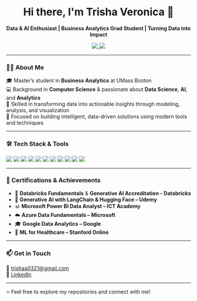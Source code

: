 <h1 align="center">Hi there, I'm Trisha Veronica 👋</h1>

<p align="center">
  <b>Data & AI Enthusiast | Business Analytics Grad Student | Turning Data into Impact</b>
</p>

<p align="center">
  <a href="https://www.linkedin.com/in/trisha-veronica-m-y-0b258a271" target="_blank">
    <img src="https://img.shields.io/badge/LinkedIn-%230077B5.svg?style=flat&logo=linkedin&logoColor=white" />
  </a>
  <a href="mailto:trishaa0321@gmail.com">
    <img src="https://img.shields.io/badge/Gmail-D14836?style=flat&logo=gmail&logoColor=white" />
  </a>
</p>

---

### 👩‍💻 About Me

🎓 Master’s student in **Business Analytics** at UMass Boston  
💻 Background in **Computer Science** & passionate about **Data Science**, **AI**, and **Analytics**  
🧠 Skilled in transforming data into actionable insights through modeling, analysis, and visualization  
🚀 Focused on building intelligent, data-driven solutions using modern tools and techniques

---

### 🛠️ Tech Stack & Tools

<p>
  <img src="https://img.shields.io/badge/Python-3776AB?style=flat&logo=python&logoColor=white"/>
  <img src="https://img.shields.io/badge/R-276DC3?style=flat&logo=r&logoColor=white"/>
  <img src="https://img.shields.io/badge/SQL-336791?style=flat&logo=postgresql&logoColor=white"/>
  <img src="https://img.shields.io/badge/TensorFlow-FF6F00?style=flat&logo=tensorflow&logoColor=white"/>
  <img src="https://img.shields.io/badge/PyTorch-EE4C2C?style=flat&logo=pytorch&logoColor=white"/>
  <img src="https://img.shields.io/badge/HuggingFace-FFD21F?style=flat&logo=huggingface&logoColor=black"/>
  <img src="https://img.shields.io/badge/Power%20BI-F2C811?style=flat&logo=powerbi&logoColor=black"/>
  <img src="https://img.shields.io/badge/Tableau-E97627?style=flat&logo=tableau&logoColor=white"/>
  <img src="https://img.shields.io/badge/AWS-232F3E?style=flat&logo=amazon-aws&logoColor=white"/>
  <img src="https://img.shields.io/badge/Azure-0078D4?style=flat&logo=microsoft-azure&logoColor=white"/>
  <img src="https://img.shields.io/badge/Databricks-EF3E42?style=flat&logo=databricks&logoColor=white"/>
</p>

---

### 📜 Certifications & Achievements

- 🧠 **Databricks Fundamentals** & **Generative AI Accreditation - Databricks**  
- 🤖 **Generative AI with LangChain & Hugging Face – Udemy**  
- 📊 **Microsoft Power BI Data Analyst – ICT Academy**  
- ☁️ **Azure Data Fundamentals – Microsoft**  
- 🎓 **Google Data Analytics – Google**  
- 🏥 **ML for Healthcare – Stanford Online**

---

### 📫 Get in Touch

📩 trishaa0321@gmail.com  
🔗 [LinkedIn](https://www.linkedin.com/in/trisha-veronica-m-y-0b258a271)

---

⭐ Feel free to explore my repositories and connect with me!
